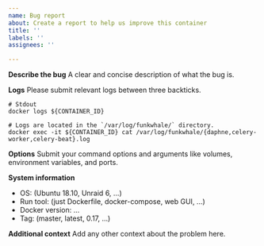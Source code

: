 ```yaml
---
name: Bug report
about: Create a report to help us improve this container
title: ''
labels: ''
assignees: ''

---
```


**Describe the bug**
A clear and concise description of what the bug is.

**Logs**
Please submit relevant logs between three backticks.

```
# Stdout
docker logs ${CONTAINER_ID}

# Logs are located in the `/var/log/funkwhale/` directory.
docker exec -it ${CONTAINER_ID} cat /var/log/funkwhale/{daphne,celery-worker,celery-beat}.log
```

**Options**
Submit your command options and arguments like volumes, environment variables, and ports.

**System information**
 - OS: (Ubuntu 18.10, Unraid 6, ...)
 - Run tool: (just Dockerfile, docker-compose, web GUI, ...)
 - Docker version: ...
 - Tag: (master, latest, 0.17, ...)

**Additional context**
Add any other context about the problem here.
